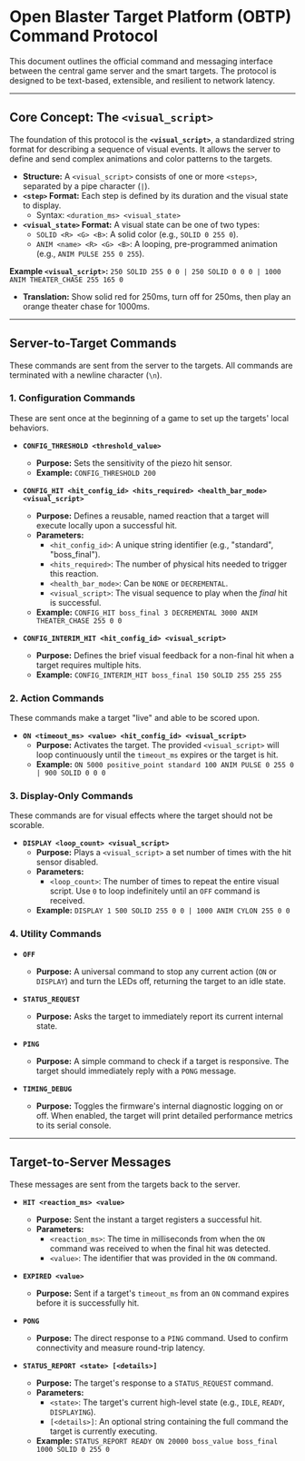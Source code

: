 # Open Blaster Target Platform (OBTP) Command Protocol

This document outlines the official command and messaging interface between the central game server and the smart targets. The protocol is designed to be text-based, extensible, and resilient to network latency.

---

## Core Concept: The `<visual_script>`

The foundation of this protocol is the **`<visual_script>`**, a standardized string format for describing a sequence of visual events. It allows the server to define and send complex animations and color patterns to the targets.

* **Structure:** A `<visual_script>` consists of one or more `<steps>`, separated by a pipe character (`|`).
* **`<step>` Format:** Each step is defined by its duration and the visual state to display.
    * Syntax: `<duration_ms> <visual_state>`
* **`<visual_state>` Format:** A visual state can be one of two types:
    * `SOLID <R> <G> <B>`: A solid color (e.g., `SOLID 0 255 0`).
    * `ANIM <name> <R> <G> <B>`: A looping, pre-programmed animation (e.g., `ANIM PULSE 255 0 255`).

**Example `<visual_script>`:**
`250 SOLID 255 0 0 | 250 SOLID 0 0 0 | 1000 ANIM THEATER_CHASE 255 165 0`
* **Translation:** Show solid red for 250ms, turn off for 250ms, then play an orange theater chase for 1000ms.

---

## Server-to-Target Commands

These commands are sent from the server to the targets. All commands are terminated with a newline character (`\n`).

### 1. Configuration Commands
These are sent once at the beginning of a game to set up the targets' local behaviors.

* **`CONFIG_THRESHOLD <threshold_value>`**
    * **Purpose:** Sets the sensitivity of the piezo hit sensor.
    * **Example:** `CONFIG_THRESHOLD 200`

* **`CONFIG_HIT <hit_config_id> <hits_required> <health_bar_mode> <visual_script>`**
    * **Purpose:** Defines a reusable, named reaction that a target will execute locally upon a successful hit.
    * **Parameters:**
        * `<hit_config_id>`: A unique string identifier (e.g., "standard", "boss_final").
        * `<hits_required>`: The number of physical hits needed to trigger this reaction.
        * `<health_bar_mode>`: Can be `NONE` or `DECREMENTAL`.
        * `<visual_script>`: The visual sequence to play when the *final* hit is successful.
    * **Example:** `CONFIG_HIT boss_final 3 DECREMENTAL 3000 ANIM THEATER_CHASE 255 0 0`

* **`CONFIG_INTERIM_HIT <hit_config_id> <visual_script>`**
    * **Purpose:** Defines the brief visual feedback for a non-final hit when a target requires multiple hits.
    * **Example:** `CONFIG_INTERIM_HIT boss_final 150 SOLID 255 255 255`

### 2. Action Commands
These commands make a target "live" and able to be scored upon.

* **`ON <timeout_ms> <value> <hit_config_id> <visual_script>`**
    * **Purpose:** Activates the target. The provided `<visual_script>` will loop continuously until the `timeout_ms` expires or the target is hit.
    * **Example:** `ON 5000 positive_point standard 100 ANIM PULSE 0 255 0 | 900 SOLID 0 0 0`

### 3. Display-Only Commands
These commands are for visual effects where the target should not be scorable.

* **`DISPLAY <loop_count> <visual_script>`**
    * **Purpose:** Plays a `<visual_script>` a set number of times with the hit sensor disabled.
    * **Parameters:**
        * `<loop_count>`: The number of times to repeat the entire visual script. Use `0` to loop indefinitely until an `OFF` command is received.
    * **Example:** `DISPLAY 1 500 SOLID 255 0 0 | 1000 ANIM CYLON 255 0 0`

### 4. Utility Commands

* **`OFF`**
    * **Purpose:** A universal command to stop any current action (`ON` or `DISPLAY`) and turn the LEDs off, returning the target to an idle state.

* **`STATUS_REQUEST`**
    * **Purpose:** Asks the target to immediately report its current internal state.

* **`PING`**
    * **Purpose:** A simple command to check if a target is responsive. The target should immediately reply with a `PONG` message.

* **`TIMING_DEBUG`**
    * **Purpose:** Toggles the firmware's internal diagnostic logging on or off. When enabled, the target will print detailed performance metrics to its serial console.

---

## Target-to-Server Messages

These messages are sent from the targets back to the server.

* **`HIT <reaction_ms> <value>`**
    * **Purpose:** Sent the instant a target registers a successful hit.
    * **Parameters:**
        * `<reaction_ms>`: The time in milliseconds from when the `ON` command was received to when the final hit was detected.
        * `<value>`: The identifier that was provided in the `ON` command.

* **`EXPIRED <value>`**
    * **Purpose:** Sent if a target's `timeout_ms` from an `ON` command expires before it is successfully hit.

* **`PONG`**
    * **Purpose:** The direct response to a `PING` command. Used to confirm connectivity and measure round-trip latency.

* **`STATUS_REPORT <state> [<details>]`**
    * **Purpose:** The target's response to a `STATUS_REQUEST` command.
    * **Parameters:**
        * `<state>`: The target's current high-level state (e.g., `IDLE`, `READY`, `DISPLAYING`).
        * `[<details>]`: An optional string containing the full command the target is currently executing.
    * **Example:** `STATUS_REPORT READY ON 20000 boss_value boss_final 1000 SOLID 0 255 0`